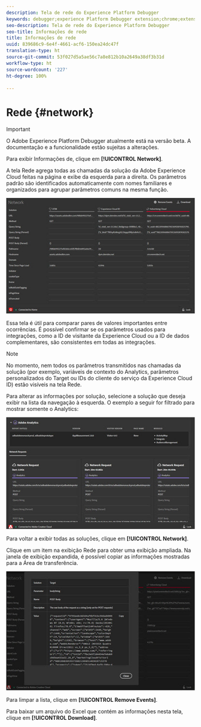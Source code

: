 ```yaml
---
description: Tela de rede do Experience Platform Debugger
keywords: debugger;experience Platform Debugger extension;chrome;extension;network;information
seo-description: Tela de rede do Experience Platform Debugger
seo-title: Informações de rede
title: Informações de rede
uuid: 839686c9-6e4f-4661-acf6-150ea24dc47f
translation-type: ht
source-git-commit: 53f027d5a5ae56c7a8e812b10a2649a38df3b31d
workflow-type: ht
source-wordcount: '227'
ht-degree: 100%

---
```



# Rede {#network}

>[!IMPORTANT]
>
>O Adobe Experience Platform Debugger atualmente está na versão beta. A documentação e a funcionalidade estão sujeitas a alterações.

Para exibir Informações de, clique em **[!UICONTROL Network]**.

A tela Rede agrega todas as chamadas da solução da Adobe Experience Cloud feitas na página e exibe da esquerda para a direita. Os parâmetros padrão são identificados automaticamente com nomes familiares e organizados para agrupar parâmetros comuns na mesma função.

![](assets/network.jpg)

Essa tela é útil para comparar pares de valores importantes entre ocorrências. É possível confirmar se os parâmetros usados para integrações, como a ID de visitante da Experience Cloud ou a ID de dados complementares, são consistentes em todas as integrações.

>[!NOTE]
>
>No momento, nem todos os parâmetros transmitidos nas chamadas da solução (por exemplo, variáveis de contexto do Analytics, parâmetros personalizados do Target ou IDs do cliente do serviço da Experience Cloud ID) estão visíveis na tela Rede.

Para alterar as informações por solução, selecione a solução que deseja exibir na lista da navegação à esquerda. O exemplo a seguir for filtrado para mostrar somente o Analytics:

![](assets/network-analytics.jpg)

Para voltar a exibir todas as soluções, clique em **[!UICONTROL Network]**.

Clique em um item na exibição Rede para obter uma exibição ampliada. Na janela de exibição expandida, é possível copiar as informações mostradas para a Área de transferência.

![](assets/network-expand.jpg)

<!--Use the icon at the top of each column to copy the server call URL to your clipboard, where you can paste it into another document for reference or debugging purposes.

![](assets/copy.jpg)-->

Para limpar a lista, clique em **[!UICONTROL Remove Events]**.

Para baixar um arquivo do Excel que contém as informações nesta tela, clique em **[!UICONTROL Download]**.